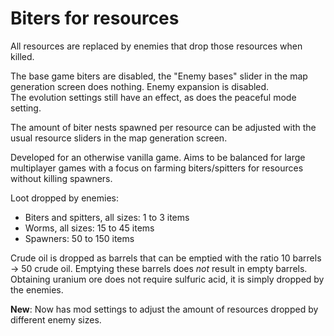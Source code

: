 # Biters for resources

All resources are replaced by enemies that drop those resources when killed.

The base game biters are disabled, the "Enemy bases" slider in the map generation screen does nothing. Enemy expansion is disabled.  
The evolution settings still have an effect, as does the peaceful mode setting.

The amount of biter nests spawned per resource can be adjusted with the usual resource sliders in the map generation screen.

Developed for an otherwise vanilla game. Aims to be balanced for large multiplayer games with a focus on farming biters/spitters for resources without killing spawners.

Loot dropped by enemies:

* Biters and spitters, all sizes: 1 to 3 items
* Worms, all sizes: 15 to 45 items
* Spawners: 50 to 150 items

Crude oil is dropped as barrels that can be emptied with the ratio 10 barrels -> 50 crude oil. Emptying these barrels does *not* result in empty barrels.   
Obtaining uranium ore does not require sulfuric acid, it is simply dropped by the enemies.

**New**: Now has mod settings to adjust the amount of resources dropped by different enemy sizes.
